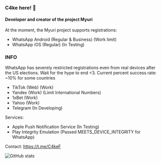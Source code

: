 ### C4ke here! 👋
#### Developer and creator of the project Myuri

At the moment, the Myuri project supports registrations:
- WhatsApp Android (Regular & Business) (Work limit)
- WhatsApp iOS (Regular) (In Testing)

### INFO
WhatsApp has severely restricted registrations even from real devices after the US elections. Wait for the hype to end <3.
Current percent success rate: ~10% for some countries

- TikTok (Web) (Work)
- Yandex (Work) (Limit International Numbers)
- 1xBet (Work)
- Yahoo (Work)
- Telegram (In Developing)

Services:
- Apple Push Notification Service (In Testing)
- Play Integrity Emulation (Passed MEETS_DEVICE_INTEGRITY for WhatsApp)

Contact: https://t.me/C4keF

![GitHub stats](https://github-readme-stats.vercel.app/api?username=c4kef&show_icons=true&count_private=true)

